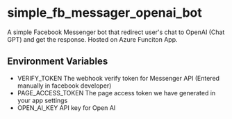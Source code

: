 # simple_fb_messager_openai_bot
A simple Facebook Messenger bot that redirect user's chat to OpenAI (Chat GPT) and get the response.
Hosted on Azure Funciton App.

## Environment Variables
- VERIFY_TOKEN The webhook verify token for Messenger API (Entered manually in facebook developer)
- PAGE_ACCESS_TOKEN The page access token we have generated in your app settings
- OPEN_AI_KEY API key for Open AI

